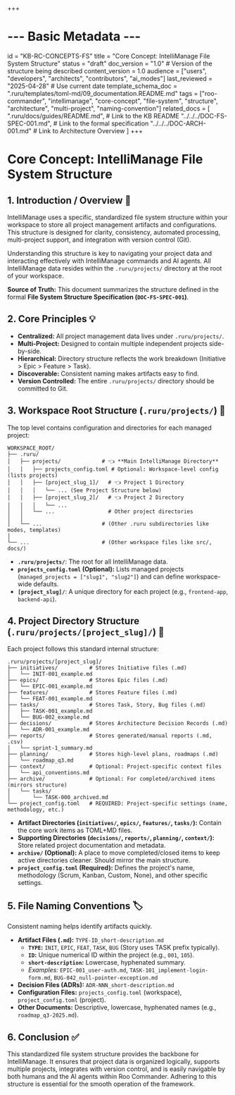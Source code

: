 +++
# --- Basic Metadata ---
id = "KB-RC-CONCEPTS-FS"
title = "Core Concept: IntelliManage File System Structure"
status = "draft"
doc_version = "1.0" # Version of the structure being described
content_version = 1.0
audience = ["users", "developers", "architects", "contributors", "ai_modes"]
last_reviewed = "2025-04-28" # Use current date
template_schema_doc = ".ruru/templates/toml-md/09_documentation.README.md"
tags = ["roo-commander", "intellimanage", "core-concept", "file-system", "structure", "architecture", "multi-project", "naming-convention"]
related_docs = [
    ".ruru/docs/guides/README.md", # Link to the KB README
    "../../../DOC-FS-SPEC-001.md", # Link to the formal specification
    "../../../DOC-ARCH-001.md" # Link to Architecture Overview
    ]
+++

# Core Concept: IntelliManage File System Structure

## 1. Introduction / Overview 🎯

IntelliManage uses a specific, standardized file system structure within your workspace to store all project management artifacts and configurations. This structure is designed for clarity, consistency, automated processing, multi-project support, and integration with version control (Git).

Understanding this structure is key to navigating your project data and interacting effectively with IntelliManage commands and AI agents. All IntelliManage data resides within the `.ruru/projects/` directory at the root of your workspace.

**Source of Truth:** This document summarizes the structure defined in the formal **File System Structure Specification (`DOC-FS-SPEC-001`)**.

## 2. Core Principles 💡

*   **Centralized:** All project management data lives under `.ruru/projects/`.
*   **Multi-Project:** Designed to contain multiple independent projects side-by-side.
*   **Hierarchical:** Directory structure reflects the work breakdown (Initiative > Epic > Feature > Task).
*   **Discoverable:** Consistent naming makes artifacts easy to find.
*   **Version Controlled:** The entire `.ruru/projects/` directory should be committed to Git.

## 3. Workspace Root Structure (`.ruru/projects/`) 🌳

The top level contains configuration and directories for each managed project:

```
WORKSPACE_ROOT/
├── .ruru/
│   ├── projects/             # 👈 **Main IntelliManage Directory**
│   │   ├── projects_config.toml # Optional: Workspace-level config (lists projects)
│   │   ├── [project_slug_1]/   # 👈 Project 1 Directory
│   │   │   └── ... (See Project Structure below)
│   │   ├── [project_slug_2]/   # 👈 Project 2 Directory
│   │   │   └── ...
│   │   └── ...                 # Other project directories
│   │
│   └── ...                   # (Other .ruru subdirectories like modes, templates)
│
└── ...                       # (Other workspace files like src/, docs/)
```

*   **`.ruru/projects/`**: The root for all IntelliManage data.
*   **`projects_config.toml` (Optional):** Lists managed projects (`managed_projects = ["slug1", "slug2"]`) and can define workspace-wide defaults.
*   **`[project_slug]/`**: A unique directory for each project (e.g., `frontend-app`, `backend-api`).

## 4. Project Directory Structure (`.ruru/projects/[project_slug]/`) 📂

Each project follows this standard internal structure:

```
.ruru/projects/[project_slug]/
├── initiatives/          # Stores Initiative files (.md)
│   └── INIT-001_example.md
├── epics/                # Stores Epic files (.md)
│   └── EPIC-001_example.md
├── features/             # Stores Feature files (.md)
│   └── FEAT-001_example.md
├── tasks/                # Stores Task, Story, Bug files (.md)
│   ├── TASK-001_example.md
│   └── BUG-002_example.md
├── decisions/            # Stores Architecture Decision Records (.md)
│   └── ADR-001_example.md
├── reports/              # Stores generated/manual reports (.md, .csv)
│   └── sprint-1_summary.md
├── planning/             # Stores high-level plans, roadmaps (.md)
│   └── roadmap_q3.md
├── context/              # Optional: Project-specific context files
│   └── api_conventions.md
├── archive/              # Optional: For completed/archived items (mirrors structure)
│   └── tasks/
│       └── TASK-000_archived.md
└── project_config.toml   # REQUIRED: Project-specific settings (name, methodology, etc.)
```

*   **Artifact Directories (`initiatives/`, `epics/`, `features/`, `tasks/`):** Contain the core work items as TOML+MD files.
*   **Supporting Directories (`decisions/`, `reports/`, `planning/`, `context/`):** Store related project documentation and metadata.
*   **`archive/` (Optional):** A place to move completed/closed items to keep active directories cleaner. Should mirror the main structure.
*   **`project_config.toml` (Required):** Defines the project's name, methodology (Scrum, Kanban, Custom, None), and other specific settings.

## 5. File Naming Conventions 🏷️

Consistent naming helps identify artifacts quickly.

*   **Artifact Files (`.md`):** `TYPE-ID_short-description.md`
    *   **`TYPE`:** `INIT`, `EPIC`, `FEAT`, `TASK`, `BUG` (Story uses TASK prefix typically).
    *   **`ID`:** Unique numerical ID within the project (e.g., `001`, `105`).
    *   **`short-description`:** Lowercase, hyphenated summary.
    *   *Examples:* `EPIC-001_user-auth.md`, `TASK-101_implement-login-form.md`, `BUG-042_null-pointer-exception.md`
*   **Decision Files (ADRs):** `ADR-NNN_short-description.md`
*   **Configuration Files:** `projects_config.toml` (workspace), `project_config.toml` (project).
*   **Other Documents:** Descriptive, lowercase, hyphenated names (e.g., `roadmap_q3-2025.md`).

## 6. Conclusion ✅

This standardized file system structure provides the backbone for IntelliManage. It ensures that project data is organized logically, supports multiple projects, integrates with version control, and is easily navigable by both humans and the AI agents within Roo Commander. Adhering to this structure is essential for the smooth operation of the framework.
